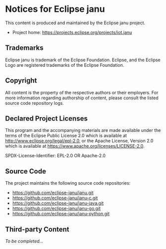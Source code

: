 # Notices for Eclipse janu

This content is produced and maintained by the Eclipse janu project.

 * Project home: https://projects.eclipse.org/projects/iot.janu

## Trademarks

Eclipse janu is trademark of the Eclipse Foundation. 
Eclipse, and the Eclipse Logo are registered trademarks of the Eclipse Foundation.

## Copyright

All content is the property of the respective authors or their employers.
For more information regarding authorship of content, please consult the
listed source code repository logs.

## Declared Project Licenses

This program and the accompanying materials are made available under the
terms of the Eclipse Public License 2.0 which is available at
http://www.eclipse.org/legal/epl-2.0, or the Apache License, Version 2.0
which is available at https://www.apache.org/licenses/LICENSE-2.0.

SPDX-License-Identifier: EPL-2.0 OR Apache-2.0

## Source Code

The project maintains the following source code repositories:

 * https://github.com/eclipse-janu/janu.git
 * https://github.com/eclipse-janu/janu-c.git
 * https://github.com/eclipse-janu/janu-java.git
 * https://github.com/eclipse-janu/janu-go.git
 * https://github.com/eclipse-janu/janu-python.git

## Third-party Content

 *To be completed...*

